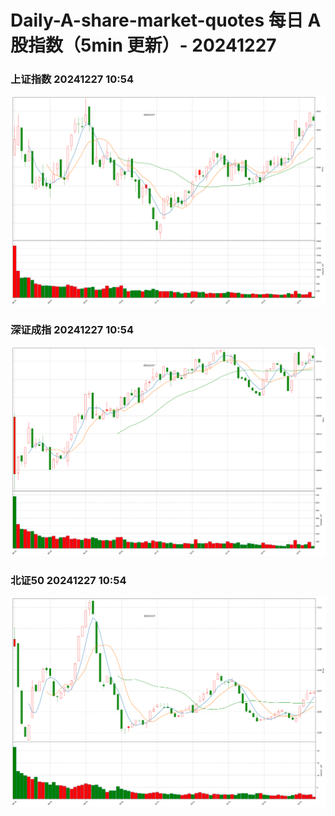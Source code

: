 
# Daily-A-share-market-quotes 每日 A 股指数（5min 更新）- 20241227

### 上证指数 20241227 10:54
![](./fig/2024/12/20241227-sh000001.png)

### 深证成指 20241227 10:54
![](./fig/2024/12/20241227-sz399001.png)

### 北证50 20241227 10:54
![](./fig/2024/12/20241227-bj899050.png)
